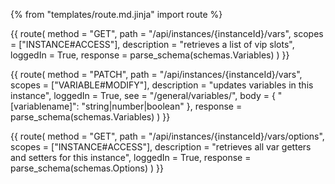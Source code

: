 {% from "templates/route.md.jinja" import route %}

{{ route(
  method = "GET",
  path = "/api/instances/{instanceId}/vars",
  scopes = ["INSTANCE#ACCESS"],
  description = "retrieves a list of vip slots",
  loggedIn = True,
  response = parse_schema(schemas.Variables)
) }}

{{ route(
  method = "PATCH",
  path = "/api/instances/{instanceId}/vars",
  scopes = ["VARIABLE#MODIFY"],
  description = "updates variables in this instance",
  loggedIn = True,
  see = "/general/variables/",
  body = {
    "[variablename]": "string|number|boolean"
  },
  response = parse_schema(schemas.Variables)
) }}

{{ route(
  method = "GET",
  path = "/api/instances/{instanceId}/vars/options",
  scopes = ["INSTANCE#ACCESS"],
  description = "retrieves all var getters and setters for this instance",
  loggedIn = True,
  response = parse_schema(schemas.Options)
) }}